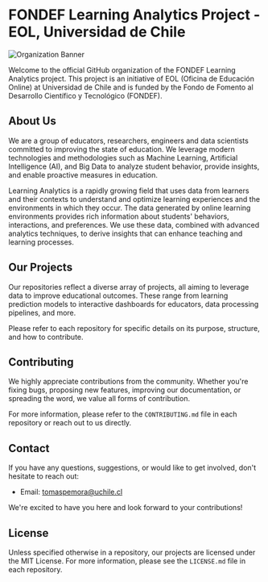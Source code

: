 # FONDEF Learning Analytics Project - EOL, Universidad de Chile

![Organization Banner](https://eol.uchile.cl/static/eol-uchile-2020/images/logo.png)

Welcome to the official GitHub organization of the FONDEF Learning Analytics project. This project is an initiative of EOL (Oficina de Educación Online) at Universidad de Chile and is funded by the Fondo de Fomento al Desarrollo Científico y Tecnológico (FONDEF).

## About Us

We are a group of educators, researchers, engineers and data scientists committed to improving the state of education. We leverage modern technologies and methodologies such as Machine Learning, Artificial Intelligence (AI), and Big Data to analyze student behavior, provide insights, and enable proactive measures in education.

Learning Analytics is a rapidly growing field that uses data from learners and their contexts to understand and optimize learning experiences and the environments in which they occur. The data generated by online learning environments provides rich information about students' behaviors, interactions, and preferences. We use these data, combined with advanced analytics techniques, to derive insights that can enhance teaching and learning processes.

## Our Projects

Our repositories reflect a diverse array of projects, all aiming to leverage data to improve educational outcomes. These range from learning prediction models to interactive dashboards for educators, data processing pipelines, and more. 

Please refer to each repository for specific details on its purpose, structure, and how to contribute.

## Contributing

We highly appreciate contributions from the community. Whether you're fixing bugs, proposing new features, improving our documentation, or spreading the word, we value all forms of contribution.

For more information, please refer to the `CONTRIBUTING.md` file in each repository or reach out to us directly.

## Contact

If you have any questions, suggestions, or would like to get involved, don't hesitate to reach out:

- Email: tomaspemora@uchile.cl

We're excited to have you here and look forward to your contributions!

## License

Unless specified otherwise in a repository, our projects are licensed under the MIT License. For more information, please see the `LICENSE.md` file in each repository.
